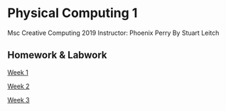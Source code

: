# Physical Computing 1
Msc Creative Computing 2019
Instructor: Phoenix Perry
By Stuart Leitch 

## Homework & Labwork
[Week 1](https://github.com/Toruitas/pcomp/tree/master/wk1)

[Week 2](https://github.com/Toruitas/pcomp/tree/master/wk2)

[Week 3](https://github.com/Toruitas/pcomp/tree/master/wk3)